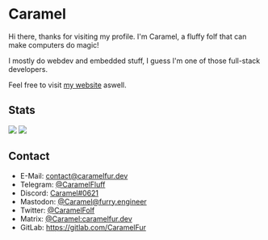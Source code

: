 # Caramel

Hi there, thanks for visiting my profile. I'm Caramel, a fluffy folf that can make computers do magic!

I mostly do webdev and embedded stuff, I guess I'm one of those full-stack developers.

Feel free to visit [my website](https://caramelfur.dev) aswell.

## Stats

![](https://github.com/rubikscraft/github-stats/blob/master/generated/overview.svg)
![](https://github.com/rubikscraft/github-stats/blob/master/generated/languages.svg)

## Contact

- E-Mail: contact@caramelfur.dev
- Telegram: [@CaramelFluff](https://t.me/CaramelFluff)
- Discord: [Caramel#0621](https://discord.com/users/350013809311744001)
- Mastodon: [@Caramel@furry.engineer](https://furry.engineer/@Caramel)
- Twitter: [@CaramelFolf](https://twitter.com/CaramelFolf)
- Matrix: [@Caramel:caramelfur.dev](https://matrix.to/#/@Caramel:caramelfur.dev)
- GitLab: <https://gitlab.com/CaramelFur>


